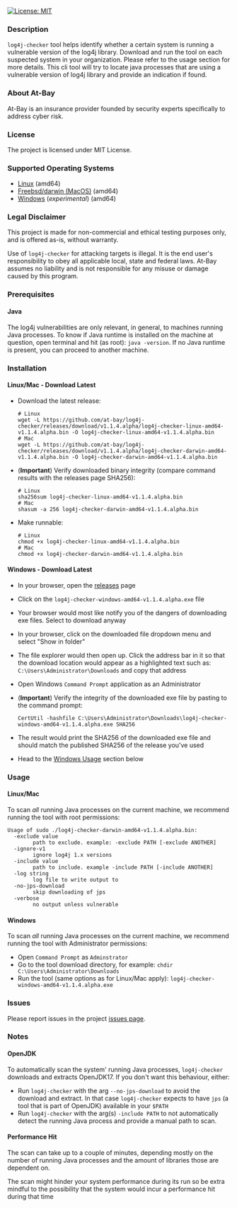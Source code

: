 [![License: MIT](https://img.shields.io/badge/License-MIT-yellow.svg)](https://opensource.org/licenses/MIT)

### Description
`log4j-checker` tool helps identify whether a certain system is running a vulnerable version of the log4j library. Download and run the tool on each suspected system in your organization. Please refer to the usage section for more details.
This cli tool will try to locate java processes that are using a vulnerable version of log4j library and provide an indication if found.

### About At-Bay
At-Bay is an insurance provider founded by security experts specifically to address cyber risk.

### License
The project is licensed under MIT License.

### Supported Operating Systems
* [Linux](#DownloadLinux) (amd64)
* [Freebsd/darwin (MacOS)](#DownloadLinux) (amd64)
* [Windows](#DownloadWindows) (*experimental*) (amd64)

### Legal Disclaimer
This project is made for non-commercial and ethical testing purposes only, and is offered as-is, without warranty. 

Use of `log4j-checker` for attacking targets is illegal. It is the end user's responsibility to obey all applicable local, state and federal laws. At-Bay assumes no liability and is not responsible for any misuse or damage caused by this program.


### Prerequisites
#### Java
The log4j vulnerabilities are only relevant, in general, to machines running Java processes.
To know if Java runtime is installed on the machine at question, open terminal and hit (as root): `java -version`.
If no Java runtime is present, you can proceed to another machine.

### Installation

#### <a id="DownloadLinux"></a> Linux/Mac - Download Latest
* Download the latest release:
    ```shell
    # Linux
    wget -L https://github.com/at-bay/log4j-checker/releases/download/v1.1.4.alpha/log4j-checker-linux-amd64-v1.1.4.alpha.bin -O log4j-checker-linux-amd64-v1.1.4.alpha.bin
    # Mac
    wget -L https://github.com/at-bay/log4j-checker/releases/download/v1.1.4.alpha/log4j-checker-darwin-amd64-v1.1.4.alpha.bin -O log4j-checker-darwin-amd64-v1.1.4.alpha.bin
    ```
* (**Important**) Verify downloaded binary integrity (compare command results with the releases page SHA256):
    ```shell
    # Linux
    sha256sum log4j-checker-linux-amd64-v1.1.4.alpha.bin
    # Mac
    shasum -a 256 log4j-checker-darwin-amd64-v1.1.4.alpha.bin
    ```
* Make runnable:
    ```shell
    # Linux
    chmod +x log4j-checker-linux-amd64-v1.1.4.alpha.bin
    # Mac
    chmod +x log4j-checker-darwin-amd64-v1.1.4.alpha.bin
    ```



#### <a id="DownloadWindows"></a> Windows - Download Latest
* In your browser, open the [releases](https://github.com/at-bay/log4j-checker/releases) page 
* Click on the `log4j-checker-windows-amd64-v1.1.4.alpha.exe` file
* Your browser would most like notify you of the dangers of downloading exe files. Select to download anyway
* In your browser, click on the downloaded file dropdown menu and select "Show in folder"
* The file explorer would then open up. Click the address bar in it so that the download location would appear as a highlighted text such as: `C:\Users\Administrator\Downloads` and copy that address
* Open Windows `Command Prompt` application as an Administrator
  
* (**Important**) Verify the integrity of the downloaded exe file by pasting to the command prompt:
  
    ```
    CertUtil -hashfile C:\Users\Administrator\Downloads\log4j-checker-windows-amd64-v1.1.4.alpha.exe SHA256
    ```

* The result would print the SHA256 of the downloaded exe file and should match the published SHA256 of the release you've used
* Head to the [Windows Usage](#UsageWindows) section below

### Usage

#### Linux/Mac
To scan *all* running Java processes on the current machine, we recommend running the tool with root permissions:
```
Usage of sudo ./log4j-checker-darwin-amd64-v1.1.4.alpha.bin:
  -exclude value
        path to exclude. example: -exclude PATH [-exclude ANOTHER]
  -ignore-v1
        ignore log4j 1.x versions
  -include value
        path to include. example -include PATH [-include ANOTHER]
  -log string
        log file to write output to
  -no-jps-download
        skip downloading of jps
  -verbose
        no output unless vulnerable
```

#### <a id="UsageWindows"></a> Windows
To scan *all* running Java processes on the current machine, we recommend running the tool with Administrator permissions:
* Open `Command Prompt` as `Adminstrator`
* Go to the tool download directory, for example: `chdir C:\Users\Administrator\Downloads`
* Run the tool (same options as for Linux/Mac apply): `log4j-checker-windows-amd64-v1.1.4.alpha.exe` 

### Issues
Please report issues in the project [issues page](https://github.com/at-bay/log4j-checker/issues).

### Notes

#### OpenJDK
To automatically scan the system' running Java processes, `log4j-checker` downloads and extracts OpenJDK17.
If you don't want this behaviour, either:
* Run `log4j-checker` with the arg `--no-jps-download` to avoid the download and extract. In that case `log4j-checker` expects to have `jps` (a tool that is part of OpenJDK) available in your `$PATH`
* Run `log4j-checker` with the arg(s) `-include PATH` to not automatically detect the running Java process and provide a manual path to scan.

#### Performance Hit
The scan can take up to a couple of minutes, depending mostly on the number of running Java processes and the amount of libraries those are dependent on. 

The scan might hinder your system performance during its run so be extra mindful to the possibility that the system would incur a performance hit during that time 